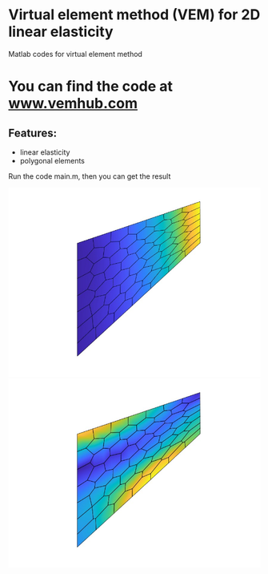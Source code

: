# Virtual element method (VEM) for 2D linear elasticity
Matlab codes for virtual element method

# You can find the code at www.vemhub.com


## Features:
* linear elasticity
* polygonal elements

Run the code main.m, then you can get the result
<div align="center">
    <img src="https://github.com/Qinxiaoye/VEM_mechanics2D/blob/main/uy.jpg">
</div>

<div align="center">
    <img src="https://github.com/Qinxiaoye/VEM_mechanics2D/blob/main/von-mises.jpg">
</div>
